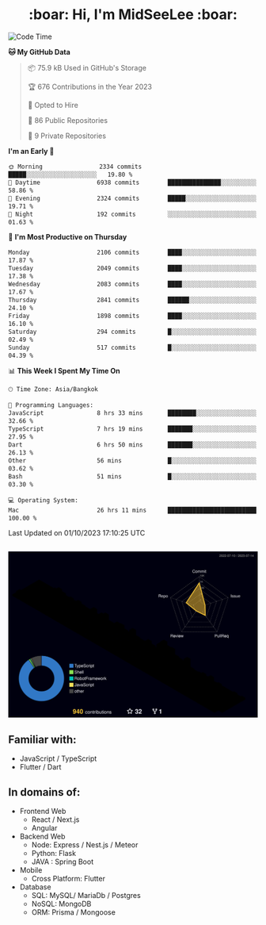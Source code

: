 <h1 align="center"> :boar: Hi, I'm MidSeeLee :boar:</h1>
 
<!--START_SECTION:waka-->
![Code Time](http://img.shields.io/badge/Code%20Time-962%20hrs%2030%20mins-blue)

**🐱 My GitHub Data** 

> 📦 75.9 kB Used in GitHub's Storage 
 > 
> 🏆 676 Contributions in the Year 2023
 > 
> 💼 Opted to Hire
 > 
> 📜 86 Public Repositories 
 > 
> 🔑 9 Private Repositories 
 > 
**I'm an Early 🐤** 

```text
🌞 Morning                2334 commits        █████░░░░░░░░░░░░░░░░░░░░   19.80 % 
🌆 Daytime                6938 commits        ███████████████░░░░░░░░░░   58.86 % 
🌃 Evening                2324 commits        █████░░░░░░░░░░░░░░░░░░░░   19.71 % 
🌙 Night                  192 commits         ░░░░░░░░░░░░░░░░░░░░░░░░░   01.63 % 
```
📅 **I'm Most Productive on Thursday** 

```text
Monday                   2106 commits        ████░░░░░░░░░░░░░░░░░░░░░   17.87 % 
Tuesday                  2049 commits        ████░░░░░░░░░░░░░░░░░░░░░   17.38 % 
Wednesday                2083 commits        ████░░░░░░░░░░░░░░░░░░░░░   17.67 % 
Thursday                 2841 commits        ██████░░░░░░░░░░░░░░░░░░░   24.10 % 
Friday                   1898 commits        ████░░░░░░░░░░░░░░░░░░░░░   16.10 % 
Saturday                 294 commits         █░░░░░░░░░░░░░░░░░░░░░░░░   02.49 % 
Sunday                   517 commits         █░░░░░░░░░░░░░░░░░░░░░░░░   04.39 % 
```


📊 **This Week I Spent My Time On** 

```text
🕑︎ Time Zone: Asia/Bangkok

💬 Programming Languages: 
JavaScript               8 hrs 33 mins       ████████░░░░░░░░░░░░░░░░░   32.66 % 
TypeScript               7 hrs 19 mins       ███████░░░░░░░░░░░░░░░░░░   27.95 % 
Dart                     6 hrs 50 mins       ███████░░░░░░░░░░░░░░░░░░   26.13 % 
Other                    56 mins             █░░░░░░░░░░░░░░░░░░░░░░░░   03.62 % 
Bash                     51 mins             █░░░░░░░░░░░░░░░░░░░░░░░░   03.30 % 

💻 Operating System: 
Mac                      26 hrs 11 mins      █████████████████████████   100.00 % 
```


 Last Updated on 01/10/2023 17:10:25 UTC
<!--END_SECTION:waka-->

##

![](./profile-3d-contrib/profile-night-rainbow.svg)

## Familiar with:
- JavaScript / TypeScript
- Flutter / Dart

## In domains of:
- Frontend Web
  - React / Next.js
  - Angular
- Backend Web
  - Node: Express / Nest.js / Meteor
  - Python: Flask
  - JAVA : Spring Boot
- Mobile
  - Cross Platform: Flutter
- Database
  - SQL: MySQL/ MariaDb / Postgres
  - NoSQL: MongoDB
  - ORM: Prisma / Mongoose
